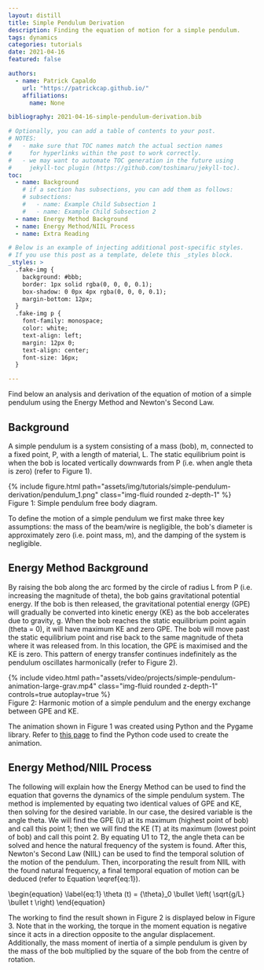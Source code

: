```yaml
---
layout: distill
title: Simple Pendulum Derivation
description: Finding the equation of motion for a simple pendulum.
tags: dynamics
categories: tutorials
date: 2021-04-16
featured: false

authors:
  - name: Patrick Capaldo
    url: "https://patrickcap.github.io/"
    affiliations:
      name: None

bibliography: 2021-04-16-simple-pendulum-derivation.bib

# Optionally, you can add a table of contents to your post.
# NOTES:
#   - make sure that TOC names match the actual section names
#     for hyperlinks within the post to work correctly.
#   - we may want to automate TOC generation in the future using
#     jekyll-toc plugin (https://github.com/toshimaru/jekyll-toc).
toc:
  - name: Background
    # if a section has subsections, you can add them as follows:
    # subsections:
    #   - name: Example Child Subsection 1
    #   - name: Example Child Subsection 2
  - name: Energy Method Background
  - name: Energy Method/NIIL Process
  - name: Extra Reading

# Below is an example of injecting additional post-specific styles.
# If you use this post as a template, delete this _styles block.
_styles: >
  .fake-img {
    background: #bbb;
    border: 1px solid rgba(0, 0, 0, 0.1);
    box-shadow: 0 0px 4px rgba(0, 0, 0, 0.1);
    margin-bottom: 12px;
  }
  .fake-img p {
    font-family: monospace;
    color: white;
    text-align: left;
    margin: 12px 0;
    text-align: center;
    font-size: 16px;
  }

---
```


Find below an analysis and derivation of the equation of motion of a simple pendulum using the Energy Method and Newton's Second Law.

## Background
A simple pendulum is a system consisting of a mass (bob), m, connected to a fixed point, P, with a length of material, L. The static equilibrium point is when the bob is located vertically downwards from P (i.e. when angle theta is zero) (refer to Figure 1).

<div class="row mt-3">
    <div class="col-sm mt-3 mt-md-0">
        {% include figure.html path="assets/img/tutorials/simple-pendulum-derivation/pendulum_1.png" class="img-fluid rounded z-depth-1" %}
    </div>
</div>
<div class="caption">
   Figure 1: Simple pendulum free body diagram.
</div>

To define the motion of a simple pendulum we first make three key assumptions: the mass of the beam/wire is negligible, the bob's diameter is approximately zero (i.e. point mass, m), and the damping of the system is negligible.

## Energy Method Background

By raising the bob along the arc formed by the circle of radius L from P (i.e. increasing the magnitude of theta), the bob gains gravitational potential energy. If the bob is then released, the gravitational potential energy (GPE) will gradually be converted into kinetic energy (KE) as the bob accelerates due to gravity, g. When the bob reaches the static equilibrium point again (theta = 0), it will have maximum KE and zero GPE. The bob will move past the static equilibrium point and rise back to the same magnitude of theta where it was released from. In this location, the GPE is maximised and the KE is zero. This pattern of energy transfer continues indefinitely as the pendulum oscillates harmonically (refer to Figure 2).

<div class="row mt-3">
    <div class="col-sm mt-3 mt-md-0">
        {% include video.html path="assets/video/projects/simple-pendulum-animation-large-grav.mp4" class="img-fluid rounded z-depth-1" controls=true autoplay=true %}
    </div>
</div>
<div class="caption">
    Figure 2: Harmonic motion of a simple pendulum and the energy exchange between GPE and KE.
</div>

The animation shown in Figure 1 was created using Python and the Pygame library. Refer to [this page](https://patrickcap.github.io/projects/project_simple_pendulum/) to find the Python code used to create the animation.

## Energy Method/NIIL Process

The following will explain how the Energy Method can be used to find the equation that governs the dynamics of the simple pendulum system. The method is implemented by equating two identical values of GPE and KE, then solving for the desired variable. In our case, the desired variable is the angle theta. We will find the GPE (U) at its maximum (highest point of bob) and call this point 1; then we will find the KE (T) at its maximum (lowest point of bob) and call this point 2. By equating U1 to T2, the angle theta can be solved and hence the natural frequency of the system is found. After this, Newton's Second Law (NIIL) can be used to find the temporal solution of the motion of the pendulum. Then, incorporating the result from NIIL with the found natural frequency, a final temporal equation of motion can be deduced (refer to Equation \eqref{eq:1}).

\begin{equation}
\label{eq:1}
\theta (t) = {\theta}_0 \bullet \left( \sqrt{g/L} \bullet t \right)
\end{equation}

The working to find the result shown in Figure 2 is displayed below in Figure 3. Note that in the working, the torque in the moment equation is negative since it acts in a direction opposite to the angular displacement. Additionally, the mass moment of inertia of a simple pendulum is given by the mass of the bob multiplied by the square of the bob from the centre of rotation.
